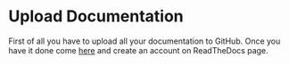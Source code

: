 # Upload Documentation 

First of all you have to upload all your documentation to GitHub.
Once you have it done come [here](https://about.readthedocs.com/?ref=readthedocs.com) and create an account on ReadTheDocs page.




